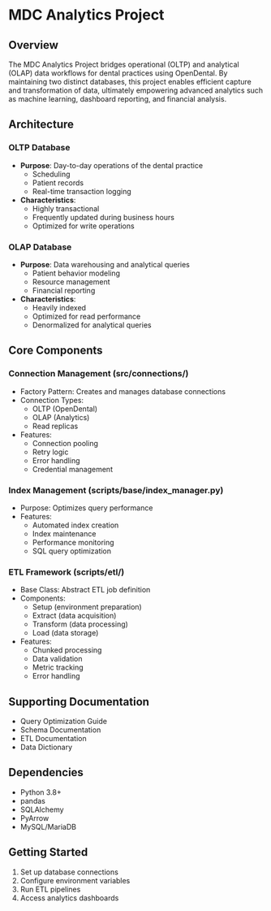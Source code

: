 # MDC Analytics Project

## Overview
The MDC Analytics Project bridges operational (OLTP) and analytical (OLAP) data workflows for dental practices using OpenDental. By maintaining two distinct databases, this project enables efficient capture and transformation of data, ultimately empowering advanced analytics such as machine learning, dashboard reporting, and financial analysis.

## Architecture

### OLTP Database
- **Purpose**: Day-to-day operations of the dental practice
  - Scheduling
  - Patient records
  - Real-time transaction logging
- **Characteristics**: 
  - Highly transactional
  - Frequently updated during business hours
  - Optimized for write operations

### OLAP Database
- **Purpose**: Data warehousing and analytical queries
  - Patient behavior modeling
  - Resource management
  - Financial reporting
- **Characteristics**:
  - Heavily indexed
  - Optimized for read performance
  - Denormalized for analytical queries

## Core Components

### Connection Management (src/connections/)
- Factory Pattern: Creates and manages database connections
- Connection Types:
  - OLTP (OpenDental)
  - OLAP (Analytics)
  - Read replicas
- Features:
  - Connection pooling
  - Retry logic
  - Error handling
  - Credential management

### Index Management (scripts/base/index_manager.py)
- Purpose: Optimizes query performance
- Features:
  - Automated index creation
  - Index maintenance
  - Performance monitoring
  - SQL query optimization

### ETL Framework (scripts/etl/)
- Base Class: Abstract ETL job definition
- Components:
  - Setup (environment preparation)
  - Extract (data acquisition)
  - Transform (data processing)
  - Load (data storage)
- Features:
  - Chunked processing
  - Data validation
  - Metric tracking
  - Error handling

## Supporting Documentation
- Query Optimization Guide
- Schema Documentation
- ETL Documentation
- Data Dictionary

## Dependencies
- Python 3.8+
- pandas
- SQLAlchemy
- PyArrow
- MySQL/MariaDB

## Getting Started
1. Set up database connections
2. Configure environment variables
3. Run ETL pipelines
4. Access analytics dashboards